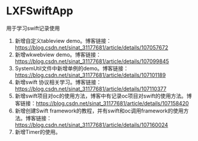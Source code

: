# LXFSwiftApp
用于学习swift记录使用

1. 新增自定义tableview demo。博客链接：https://blog.csdn.net/sinat_31177681/article/details/107057672
2. 新增wkwebview demo。博客链接：https://blog.csdn.net/sinat_31177681/article/details/107099845
3. SystemUtil文件中新增单例的demo。博客链接：https://blog.csdn.net/sinat_31177681/article/details/107101189
4. 新增swift 协议相关学习。博客链接：https://blog.csdn.net/sinat_31177681/article/details/107110377
5. 新增swift项目对oc的使用方法，博客中有记录oc项目对swift的使用方法。博客链接：https://blog.csdn.net/sinat_31177681/article/details/107158420
6. 新增创建Swift framework的教程，并有swift和oc调用framework的使用方法。博客链接：https://blog.csdn.net/sinat_31177681/article/details/107160024
7. 新增Timer的使用。